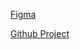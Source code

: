 [Figma](https://www.figma.com/board/67POL1H3T3LVlfZz44MPMX/Game-Jam-2025?node-id=0-1&p=f&t=UfpugeXQadDG7F8E-0)


[Github Project](https://github.com/users/Icewav3/projects/7)
